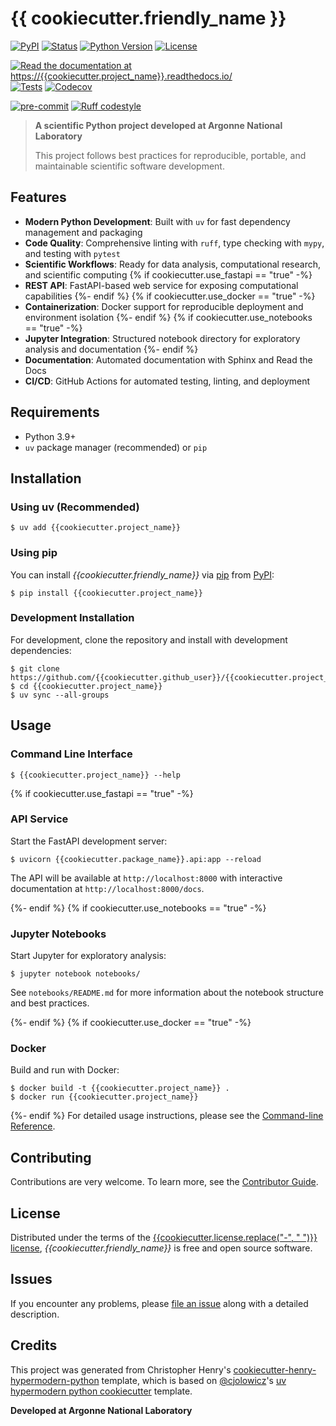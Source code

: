 # {{ cookiecutter.friendly_name }}

[![PyPI](https://img.shields.io/pypi/v/{{cookiecutter.project_name}}.svg)][pypi status]
[![Status](https://img.shields.io/pypi/status/{{cookiecutter.project_name}}.svg)][pypi status]
[![Python Version](https://img.shields.io/pypi/pyversions/{{cookiecutter.project_name}})][pypi status]
[![License](https://img.shields.io/pypi/l/{{cookiecutter.project_name}})][license]

[![Read the documentation at https://{{cookiecutter.project_name}}.readthedocs.io/](https://img.shields.io/readthedocs/{{cookiecutter.project_name}}/latest.svg?label=Read%20the%20Docs)][read the docs]
[![Tests](https://github.com/{{cookiecutter.github_user}}/{{cookiecutter.project_name}}/workflows/Tests/badge.svg)][tests]
[![Codecov](https://codecov.io/gh/{{cookiecutter.github_user}}/{{cookiecutter.project_name}}/branch/main/graph/badge.svg)][codecov]

[![pre-commit](https://img.shields.io/badge/pre--commit-enabled-brightgreen?logo=pre-commit&logoColor=white)][pre-commit]
[![Ruff codestyle][ruff badge]][ruff project]

> **A scientific Python project developed at Argonne National Laboratory**
> 
> This project follows best practices for reproducible, portable, and maintainable scientific software development.

## Features

- **Modern Python Development**: Built with `uv` for fast dependency management and packaging
- **Code Quality**: Comprehensive linting with `ruff`, type checking with `mypy`, and testing with `pytest`
- **Scientific Workflows**: Ready for data analysis, computational research, and scientific computing
{% if cookiecutter.use_fastapi == "true" -%}
- **REST API**: FastAPI-based web service for exposing computational capabilities
{%- endif %}
{% if cookiecutter.use_docker == "true" -%}
- **Containerization**: Docker support for reproducible deployment and environment isolation
{%- endif %}
{% if cookiecutter.use_notebooks == "true" -%}
- **Jupyter Integration**: Structured notebook directory for exploratory analysis and documentation
{%- endif %}
- **Documentation**: Automated documentation with Sphinx and Read the Docs
- **CI/CD**: GitHub Actions for automated testing, linting, and deployment

## Requirements

- Python 3.9+
- `uv` package manager (recommended) or `pip`

## Installation

### Using uv (Recommended)

```console
$ uv add {{cookiecutter.project_name}}
```

### Using pip

You can install _{{cookiecutter.friendly_name}}_ via [pip] from [PyPI]:

```console
$ pip install {{cookiecutter.project_name}}
```

### Development Installation

For development, clone the repository and install with development dependencies:

```console
$ git clone https://github.com/{{cookiecutter.github_user}}/{{cookiecutter.project_name}}.git
$ cd {{cookiecutter.project_name}}
$ uv sync --all-groups
```

## Usage

### Command Line Interface

```console
$ {{cookiecutter.project_name}} --help
```

{% if cookiecutter.use_fastapi == "true" -%}
### API Service

Start the FastAPI development server:

```console
$ uvicorn {{cookiecutter.package_name}}.api:app --reload
```

The API will be available at `http://localhost:8000` with interactive documentation at `http://localhost:8000/docs`.

{%- endif %}
{% if cookiecutter.use_notebooks == "true" -%}
### Jupyter Notebooks

Start Jupyter for exploratory analysis:

```console
$ jupyter notebook notebooks/
```

See `notebooks/README.md` for more information about the notebook structure and best practices.

{%- endif %}
{% if cookiecutter.use_docker == "true" -%}
### Docker

Build and run with Docker:

```console
$ docker build -t {{cookiecutter.project_name}} .
$ docker run {{cookiecutter.project_name}}
```

{%- endif %}
For detailed usage instructions, please see the [Command-line Reference].

## Contributing

Contributions are very welcome.
To learn more, see the [Contributor Guide].

## License

Distributed under the terms of the [{{cookiecutter.license.replace("-", " ")}} license][license],
_{{cookiecutter.friendly_name}}_ is free and open source software.

## Issues

If you encounter any problems,
please [file an issue] along with a detailed description.

## Credits

This project was generated from Christopher Henry's [cookiecutter-henry-hypermodern-python] template, 
which is based on [@cjolowicz]'s [uv hypermodern python cookiecutter] template.

**Developed at Argonne National Laboratory**

[@cjolowicz]: https://github.com/cjolowicz
[pypi]: https://pypi.org/
[pypi status]: https://pypi.org/project/{{cookiecutter.project_name}}/
[read the docs]: https://{{cookiecutter.project_name}}.readthedocs.io/
[tests]: https://github.com/{{cookiecutter.github_user}}/{{cookiecutter.project_name}}/actions?workflow=Tests
[codecov]: https://app.codecov.io/gh/{{cookiecutter.github_user}}/{{cookiecutter.project_name}}
[pre-commit]: https://github.com/pre-commit/pre-commit
[ruff badge]: https://img.shields.io/endpoint?url=https://raw.githubusercontent.com/astral-sh/ruff/main/assets/badge/v2.json
[ruff project]: https://github.com/charliermarsh/ruff
[cookiecutter-henry-hypermodern-python]: https://github.com/chenry/cookiecutter-henry-hypermodern-python
[uv hypermodern python cookiecutter]: https://github.com/bosd/cookiecutter-uv-hypermodern-python
[file an issue]: https://github.com/{{cookiecutter.github_user}}/{{cookiecutter.project_name}}/issues
[pip]: https://pip.pypa.io/

<!-- github-only -->

[license]: https://github.com/{{cookiecutter.github_user}}/{{cookiecutter.project_name}}/blob/main/LICENSE
[contributor guide]: https://github.com/{{cookiecutter.github_user}}/{{cookiecutter.project_name}}/blob/main/CONTRIBUTING.md
[command-line reference]: https://{{cookiecutter.project_name}}.readthedocs.io/en/latest/usage.html
